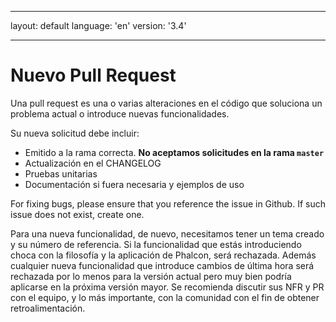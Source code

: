 * * *

layout: default language: 'en' version: '3.4'

* * *

# Nuevo Pull Request

Una pull request es una o varias alteraciones en el código que soluciona un problema actual o introduce nuevas funcionalidades.

Su nueva solicitud debe incluir:

* Emitido a la rama correcta. **No aceptamos solicitudes en la rama `master`**
* Actualización en el CHANGELOG
* Pruebas unitarias
* Documentación si fuera necesaria y ejemplos de uso

For fixing bugs, please ensure that you reference the issue in Github. If such issue does not exist, create one.

Para una nueva funcionalidad, de nuevo, necesitamos tener un tema creado y su número de referencia. Si la funcionalidad que estás introduciendo choca con la filosofía y la aplicación de Phalcon, será rechazada. Además cualquier nueva funcionalidad que introduce cambios de última hora será rechazada por lo menos para la versión actual pero muy bien podría aplicarse en la próxima versión mayor. Se recomienda discutir sus NFR y PR con el equipo, y lo más importante, con la comunidad con el fin de obtener retroalimentación.